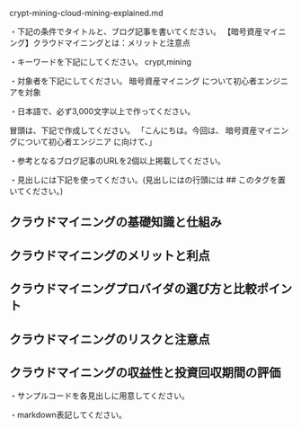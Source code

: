 crypt-mining-cloud-mining-explained.md

・下記の条件でタイトルと、ブログ記事を書いてください。
【暗号資産マイニング】クラウドマイニングとは：メリットと注意点

・キーワードを下記にしてください。
crypt,mining

・対象者を下記にしてください。
  暗号資産マイニング について初心者エンジニアを対象


・日本語で、必ず3,000文字以上で作ってください。

冒頭は、下記で作成してください。
「こんにちは。今回は、
暗号資産マイニングについて初心者エンジニア
に向けて、」

・参考となるブログ記事のURLを2個以上掲載してください。

・見出しには下記を使ってください。(見出しにはの行頭には ## このタグを置いてください。)
## クラウドマイニングの基礎知識と仕組み
## クラウドマイニングのメリットと利点
## クラウドマイニングプロバイダの選び方と比較ポイント
## クラウドマイニングのリスクと注意点
## クラウドマイニングの収益性と投資回収期間の評価

・サンプルコードを各見出しに用意してください。

・markdown表記してください。

